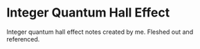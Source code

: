 
# Integer Quantum Hall Effect

Integer quantum hall effect notes created by me. Fleshed out and referenced.
